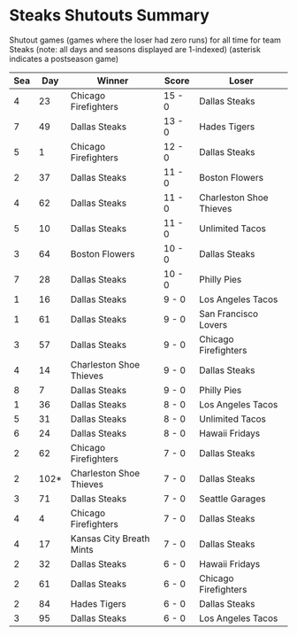 # Steaks Shutouts Summary



Shutout games (games where the loser had zero runs) for all time for team Steaks (note: all days and seasons displayed are 1-indexed) (asterisk indicates a postseason game)


| Sea | Day | Winner | Score | Loser | 
| ------ |------ |------ |------ |------ |
| 4 | 23 | Chicago Firefighters | 15 - 0 | Dallas Steaks | 
| 7 | 49 | Dallas Steaks | 13 - 0 | Hades Tigers | 
| 5 | 1 | Chicago Firefighters | 12 - 0 | Dallas Steaks | 
| 2 | 37 | Dallas Steaks | 11 - 0 | Boston Flowers | 
| 4 | 62 | Dallas Steaks | 11 - 0 | Charleston Shoe Thieves | 
| 5 | 10 | Dallas Steaks | 11 - 0 | Unlimited Tacos | 
| 3 | 64 | Boston Flowers | 10 - 0 | Dallas Steaks | 
| 7 | 28 | Dallas Steaks | 10 - 0 | Philly Pies | 
| 1 | 16 | Dallas Steaks | 9 - 0 | Los Angeles Tacos | 
| 1 | 61 | Dallas Steaks | 9 - 0 | San Francisco Lovers | 
| 3 | 57 | Dallas Steaks | 9 - 0 | Chicago Firefighters | 
| 4 | 14 | Charleston Shoe Thieves | 9 - 0 | Dallas Steaks | 
| 8 | 7 | Dallas Steaks | 9 - 0 | Philly Pies | 
| 1 | 36 | Dallas Steaks | 8 - 0 | Los Angeles Tacos | 
| 5 | 31 | Dallas Steaks | 8 - 0 | Unlimited Tacos | 
| 6 | 24 | Dallas Steaks | 8 - 0 | Hawaii Fridays | 
| 2 | 62 | Chicago Firefighters | 7 - 0 | Dallas Steaks | 
| 2 | 102* | Charleston Shoe Thieves | 7 - 0 | Dallas Steaks | 
| 3 | 71 | Dallas Steaks | 7 - 0 | Seattle Garages | 
| 4 | 4 | Chicago Firefighters | 7 - 0 | Dallas Steaks | 
| 4 | 17 | Kansas City Breath Mints | 7 - 0 | Dallas Steaks | 
| 2 | 32 | Dallas Steaks | 6 - 0 | Hawaii Fridays | 
| 2 | 61 | Dallas Steaks | 6 - 0 | Chicago Firefighters | 
| 2 | 84 | Hades Tigers | 6 - 0 | Dallas Steaks | 
| 3 | 95 | Dallas Steaks | 6 - 0 | Los Angeles Tacos | 


